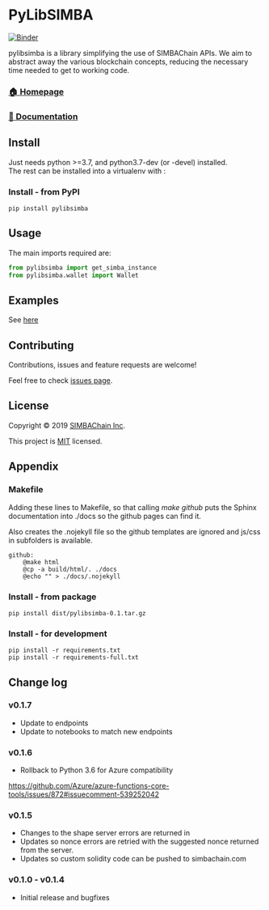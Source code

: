# PyLibSIMBA

[![Binder](https://mybinder.org/badge_logo.svg)](https://mybinder.org/v2/gh/SIMBAChain/PyLibSIMBA/master?filepath=notebooks%2FSIMBAChain_test_comments.ipynb)


pylibsimba is a library simplifying the use of SIMBAChain APIs. We aim to abstract away the various blockchain 
concepts, reducing the necessary time needed to get to working code.

### [🏠 Homepage](https://github.com/simbachain/PyLibSIMBA#readme)
### [📝 Documentation](https://simbachain.github.io/PyLibSIMBA/)

## Install

Just needs python >=3.7, and python3.7-dev (or -devel) installed.<br>
The rest can be installed into a virtualenv with :

### Install - from PyPI

	pip install pylibsimba

## Usage

The main imports required are:

```python
from pylibsimba import get_simba_instance
from pylibsimba.wallet import Wallet
```

## Examples

See [here](https://github.com/SIMBAChain/PyLibSIMBA/blob/master/tests/examples.py)

## Contributing

Contributions, issues and feature requests are welcome!

Feel free to check [issues page](https://github.com/SIMBAChain/PyLibSIMBA/issues).

## License

Copyright © 2019 [SIMBAChain Inc](https://simbachain.com/).

This project is [MIT](https://github.com/SIMBAChain/PyLibSIMBA/blob/master/LICENSE) licensed.

## Appendix

### Makefile

Adding these lines to Makefile, so that calling *make github* puts the Sphinx documentation into ./docs so the github
 pages can find it.
 
 Also creates the .nojekyll file so the github templates are ignored and js/css in subfolders is available.

	github:
		@make html
		@cp -a build/html/. ./docs
		@echo "" > ./docs/.nojekyll
		
### Install - from package

	pip install dist/pylibsimba-0.1.tar.gz

### Install - for development

    pip install -r requirements.txt
    pip install -r requirements-full.txt
    
    
## Change log

### v0.1.7
* Update to endpoints
* Update to notebooks to match new endpoints

### v0.1.6
* Rollback to Python 3.6 for Azure compatibility

https://github.com/Azure/azure-functions-core-tools/issues/872#issuecomment-539252042

### v0.1.5
* Changes to the shape server errors are returned in
* Updates so nonce errors are retried with the suggested nonce returned from the server.
* Updates so custom solidity code can be pushed to simbachain.com

### v0.1.0 - v0.1.4
* Initial release and bugfixes
